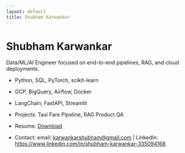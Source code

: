 ```yaml
---
layout: default
title: Shubham Karwankar
---
```


# Shubham Karwankar

Data/ML/AI Engineer focused on end-to-end pipelines, RAG, and cloud deployments.  
- Python, SQL, PyTorch, scikit-learn  
- GCP, BigQuery, Airflow, Docker  
- LangChain, FastAPI, Streamlit

- Projects: Taxi Fare Pipeline, RAG Product QA 
- Resume: [Download](/assets/resume/Shubham_Resume.pdf)
- Contact: email: karwankarshubham@gmail.com | LinkedIn: https://www.linkedin.com/in/shubham-karwankar-335094168
